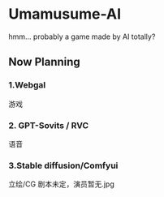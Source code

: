 # Umamusume-AI
hmm... probably a game made by AI totally?

## Now Planning
### 1.Webgal 
游戏
### 2. GPT-Sovits / RVC
语音
### 3.Stable diffusion/Comfyui
立绘/CG
剧本未定，演员暂无.jpg
